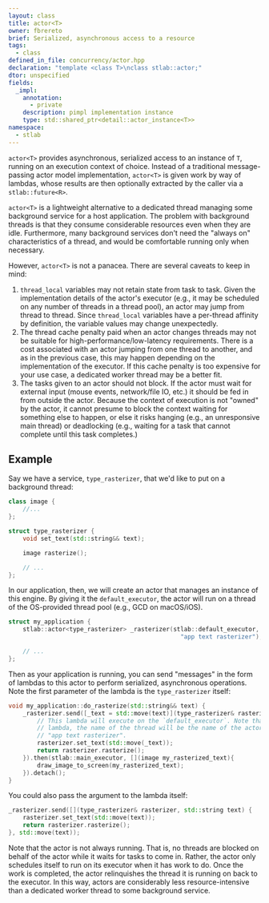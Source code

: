 ```yaml
---
layout: class
title: actor<T>
owner: fbrereto
brief: Serialized, asynchronous access to a resource
tags:
  - class
defined_in_file: concurrency/actor.hpp
declaration: "template <class T>\nclass stlab::actor;"
dtor: unspecified
fields:
  _impl:
    annotation:
      - private
    description: pimpl implementation instance
    type: std::shared_ptr<detail::actor_instance<T>>
namespace:
  - stlab
---
```


`actor<T>` provides asynchronous, serialized access to an instance of `T`, running on an execution context of choice. Instead of a traditional message-passing actor model implementation, `actor<T>` is given work by way of lambdas, whose results are then optionally extracted by the caller via a `stlab::future<R>`.

`actor<T>` is a lightweight alternative to a dedicated thread managing some background service for a host application. The problem with background threads is that they consume considerable resources even when they are idle. Furthermore, many background services don't need the "always on" characteristics of a thread, and would be comfortable running only when necessary.

However, `actor<T>` is not a panacea. There are several caveats to keep in mind:

1. `thread_local` variables may not retain state from task to task. Given the implementation details of the actor's executor (e.g., it may be scheduled on any number of threads in a thread pool), an actor may jump from thread to thread. Since `thread_local` variables have a per-thread affinity by definition, the variable values may change unexpectedly.
2. The thread cache penalty paid when an actor changes threads may not be suitable for high-performance/low-latency requirements. There is a cost associated with an actor jumping from one thread to another, and as in the previous case, this may happen depending on the implementation of the executor. If this cache penalty is too expensive for your use case, a dedicated worker thread may be a better fit.
3. The tasks given to an actor should not block. If the actor must wait for external input (mouse events, network/file IO, etc.) it should be fed in from outside the actor. Because the context of execution is not "owned" by the actor, it cannot presume to block the context waiting for something else to happen, or else it risks hanging (e.g., an unresponsive main thread) or deadlocking (e.g., waiting for a task that cannot complete until this task completes.)

## Example

Say we have a service, `type_rasterizer`, that we'd like to put on a background thread:

```c++
class image {
    //...
};

struct type_rasterizer {
    void set_text(std::string&& text);

    image rasterize();

    // ... 
};
```

In our application, then, we will create an actor that manages an instance of this engine. By giving it the `default_executor`, the actor will run on a thread of the OS-provided thread pool (e.g., GCD on macOS/iOS).

```c++
struct my_application {
    stlab::actor<type_rasterizer> _rasterizer(stlab::default_executor,
                                                "app text rasterizer");

    // ... 
};
```

Then as your application is running, you can send "messages" in the form of lambdas to this actor to perform serialized, asynchronous operations. Note the first parameter of the lambda is the `type_rasterizer` itself:

```c++
void my_application::do_rasterize(std::string&& text) {
    _rasterizer.send([_text = std::move(text)](type_rasterizer& rasterizer) mutable {
        // This lambda will execute on the `default_executor`. Note that while in this
        // lambda, the name of the thread will be the name of the actor. In this case,
        // "app text rasterizer".
        rasterizer.set_text(std::move(_text));
        return rasterizer.rasterize();
    }).then(stlab::main_executor, [](image my_rasterized_text){
        draw_image_to_screen(my_rasterized_text);
    }).detach();
}
```

You could also pass the argument to the lambda itself:

```c++
_rasterizer.send([](type_rasterizer& rasterizer, std::string text) {
    rasterizer.set_text(std::move(text));
    return rasterizer.rasterize();
}, std::move(text));
```

Note that the actor is not always running. That is, no threads are blocked on behalf of the actor while it waits for tasks to come in. Rather, the actor only schedules itself to run on its executor when it has work to do. Once the work is completed, the actor relinquishes the thread it is running on back to the executor. In this way, actors are considerably less resource-intensive than a dedicated worker thread to some background service.
